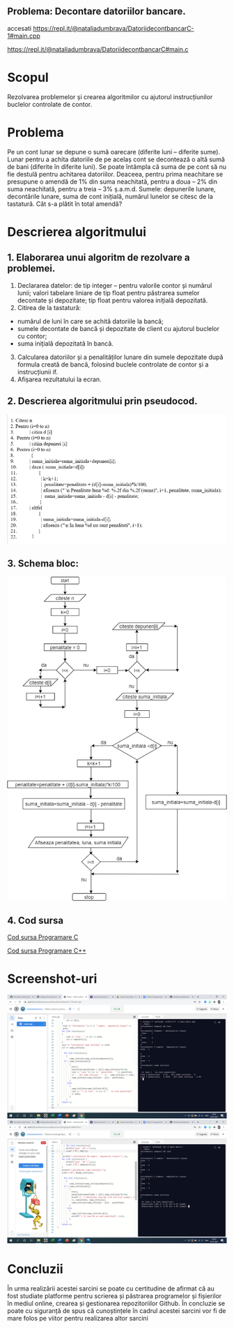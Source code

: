 ##  Problema: Decontare datoriilor bancare. 
accesati https://repl.it/@nataliadumbrava/DatoriidecontbancarC-1#main.cpp

https://repl.it/@nataliadumbrava/DatoriidecontbancarC#main.c

# Scopul
Rezolvarea problemelor și crearea algoritmilor cu ajutorul instrucțiunilor buclelor controlate de contor.
# Problema
Pe un cont lunar se depune o sumă oarecare (diferite luni – diferite sume). Lunar pentru a achita datoriile de pe acelaș cont se decontează o altă sumă de bani
(diferite în diferite luni). Se poate întâmpla că suma de pe cont să nu fie destulă pentru achitarea datoriilor. Deaceea, pentru prima neachitare se presupune o amendă de 1% 
din suma neachitată, pentru a doua – 2% din suma neachitată, pentru a treia – 3% ș.a.m.d. Sumele: depunerile lunare, decontările lunare, suma de cont inițială,
numărul lunelor se citesc de la tastatură. Cât s-a plătit în total amendă?
# Descrierea algoritmului
## 1. Elaborarea unui algoritm de rezolvare a problemei.
1.	Declararea datelor: de tip integer – pentru valorile contor și numărul lunii; valori tabelare liniare de tip float pentru păstrarea sumelor decontate și depozitate; tip float pentru valorea inițială depozitată.
2.	Citirea de la tastatură: 
-	numărul de luni în care se achită datoriile la bancă; 
-	sumele decontate de bancă și depozitate de client cu ajutorul buclelor cu contor;
-	suma inițială depozitată în bancă.
3.	Calcularea datoriilor și a penalităților lunare  din sumele depozitate după formula creată de bancă, folosind buclele controlate de contor și a instrucțiunii if.
4.	Afișarea rezultatului  la ecran. 
## 2. Descrierea algoritmului prin pseudocod.
![GitHub Logo](/Pseudocodul_%20algoritmului.png)
## 3. Schema bloc:
![GitHub Logo](/schema_bloc.png)
## 4. Cod sursa
  [Cod sursa Programare C](https://repl.it/@nataliadumbrava/DatoriidecontbancarC#main.c)
  
  [Cod sursa Programare C++](https://repl.it/@nataliadumbrava/DatoriidecontbancarC#main.c)
  
# Screenshot-uri
![GitHub Logo](/Repl.it_C++.png)
![GitHub Logo](/Repl.it_programare_C.png)
# Concluzii
În urma realizării acestei sarcini se poate cu certitudine de afirmat că au fost studiate platforme pentru scrierea și păstrarea programelor și fișierilor în mediul online, crearea și gestionarea repozitoriilor Github. În concluzie se poate cu siguranță de spus că cunoștințele în cadrul acestei sarcini vor fi de mare folos pe viitor pentru realizarea altor sarcini


